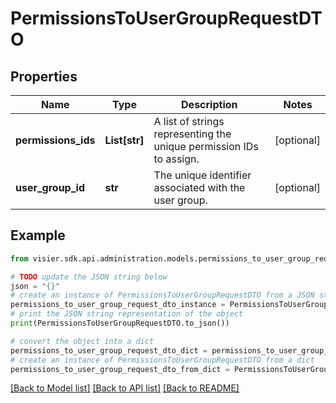 # PermissionsToUserGroupRequestDTO


## Properties

Name | Type | Description | Notes
------------ | ------------- | ------------- | -------------
**permissions_ids** | **List[str]** | A list of strings representing the unique permission IDs to assign. | [optional] 
**user_group_id** | **str** | The unique identifier associated with the user group. | [optional] 

## Example

```python
from visier.sdk.api.administration.models.permissions_to_user_group_request_dto import PermissionsToUserGroupRequestDTO

# TODO update the JSON string below
json = "{}"
# create an instance of PermissionsToUserGroupRequestDTO from a JSON string
permissions_to_user_group_request_dto_instance = PermissionsToUserGroupRequestDTO.from_json(json)
# print the JSON string representation of the object
print(PermissionsToUserGroupRequestDTO.to_json())

# convert the object into a dict
permissions_to_user_group_request_dto_dict = permissions_to_user_group_request_dto_instance.to_dict()
# create an instance of PermissionsToUserGroupRequestDTO from a dict
permissions_to_user_group_request_dto_from_dict = PermissionsToUserGroupRequestDTO.from_dict(permissions_to_user_group_request_dto_dict)
```
[[Back to Model list]](../README.md#documentation-for-models) [[Back to API list]](../README.md#documentation-for-api-endpoints) [[Back to README]](../README.md)


